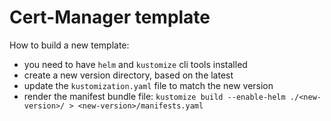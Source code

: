 # Cert-Manager template 

How to build a new template:
- you need to have `helm` and `kustomize` cli tools installed
- create a new version directory, based on the latest
- update the `kustomization.yaml` file to match the new version
- render the manifest bundle file: `kustomize build --enable-helm ./<new-version>/ > <new-version>/manifests.yaml`

